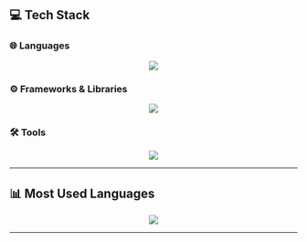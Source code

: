 

## 💻 Tech Stack

### 🌐 Languages  
<div align="center">
  <a href="https://skillicons.dev">
    <img src="https://skillicons.dev/icons?i=html,css,js,ts" />
  </a>
</div>

### ⚙️ Frameworks & Libraries  
<div align="center">
  <a href="https://skillicons.dev">
    <img src="https://skillicons.dev/icons?i=nextjs,spring" />
  </a>
</div>

### 🛠 Tools  
<div align="center">
  <a href="https://skillicons.dev">
    <img src="https://skillicons.dev/icons?i=idea,vscode,github,figma" />
  </a>
</div>

---
## 📊 Most Used Languages

<div align="center">
  <img src="https://github-readme-stats.vercel.app/api/top-langs/?username=yeonayun&layout=compact&theme=rose_pine" />
</div>

---




